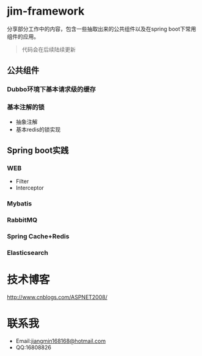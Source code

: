 # jim-framework
分享部分工作中的内容，包含一些抽取出来的公共组件以及在spring boot下常用组件的应用。
>代码会在后续陆续更新
## 公共组件

### Dubbo环境下基本请求级的缓存

### 基本注解的锁
+ 抽象注解
+ 基本redis的锁实现

## Spring boot实践
### WEB
+ Filter
+ Interceptor

### Mybatis

### RabbitMQ

### Spring Cache+Redis

### Elasticsearch

# 技术博客
http://www.cnblogs.com/ASPNET2008/

# 联系我
+ Email:jiangmin168168@hotmail.com
+ QQ:16808826

